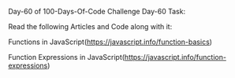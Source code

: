 Day-60 of 100-Days-Of-Code Challenge
Day-60 Task:

Read the following Articles and Code along with it:

Functions in JavaScript(https://javascript.info/function-basics)

Function Expressions in JavaScript(https://javascript.info/function-expressions)